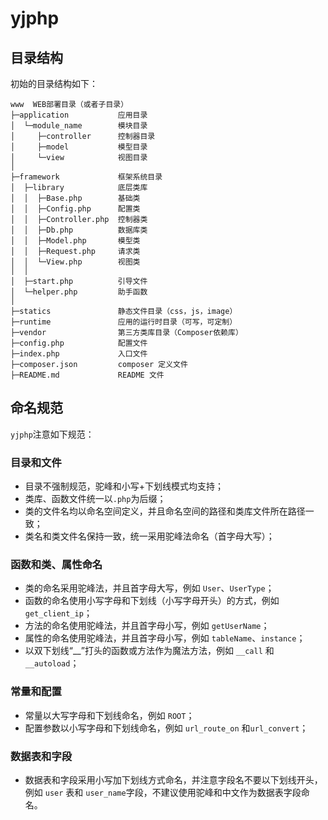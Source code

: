 yjphp
===============

## 目录结构

初始的目录结构如下：

~~~
www  WEB部署目录（或者子目录）
├─application           应用目录
│  └─module_name        模块目录
│     ├─controller      控制器目录
│     ├─model           模型目录
│     └─view            视图目录
│
├─framework             框架系统目录
│  ├─library            底层类库
│  │  ├─Base.php        基础类
│  │  ├─Config.php      配置类
│  │  ├─Controller.php  控制器类
│  │  ├─Db.php          数据库类
│  │  ├─Model.php       模型类
│  │  ├─Request.php     请求类
│  │  └─View.php        视图类
│  │
│  ├─start.php          引导文件
│  └─helper.php         助手函数
│
├─statics               静态文件目录（css，js，image）
├─runtime               应用的运行时目录（可写，可定制）
├─vendor                第三方类库目录（Composer依赖库）
├─config.php            配置文件
├─index.php             入口文件
├─composer.json         composer 定义文件
├─README.md             README 文件
~~~


## 命名规范

`yjphp`注意如下规范：

### 目录和文件

*   目录不强制规范，驼峰和小写+下划线模式均支持；
*   类库、函数文件统一以`.php`为后缀；
*   类的文件名均以命名空间定义，并且命名空间的路径和类库文件所在路径一致；
*   类名和类文件名保持一致，统一采用驼峰法命名（首字母大写）；

### 函数和类、属性命名

*   类的命名采用驼峰法，并且首字母大写，例如 `User`、`UserType`；
*   函数的命名使用小写字母和下划线（小写字母开头）的方式，例如 `get_client_ip`；
*   方法的命名使用驼峰法，并且首字母小写，例如 `getUserName`；
*   属性的命名使用驼峰法，并且首字母小写，例如 `tableName`、`instance`；
*   以双下划线“__”打头的函数或方法作为魔法方法，例如 `__call` 和 `__autoload`；

### 常量和配置

*   常量以大写字母和下划线命名，例如 `ROOT`；
*   配置参数以小写字母和下划线命名，例如 `url_route_on` 和`url_convert`；

### 数据表和字段

*   数据表和字段采用小写加下划线方式命名，并注意字段名不要以下划线开头，例如 `user` 表和 `user_name`字段，不建议使用驼峰和中文作为数据表字段命名。
